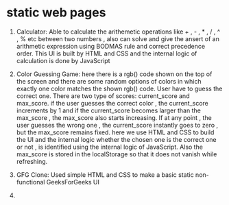# static web pages

1. Calculator: Able to calculate the arithemetic operations like + , - , * , / , ^ , % etc between two numbers , also can solve and give the ansert of an arithmetic expression using BODMAS rule and correct precedence
order. This UI is built by HTML and CSS and the internal logic of calculation is done by JavaScript

2. Color Guessing Game: here there is a rgb() code shown on the top of the screen and there are some random options of colors in which exactly one color matches the shown rgb() code. User have to guess the correct one. There are two type of scores: current_score and max_score. if the user guesses the correct color , the current_score increments by 1 and if the current_score becomes larger than the max_score , the max_score also starts increasing. If at any point , the user guesses the wrong one , the current_score instantly goes to zero , but the max_score remains fixed.
   here we use HTML and CSS to build the UI and the internal logic whether the chosen one is the correct one or not , is identified using the internal logic of JavaScript. Also the max_score is stored in the localStorage so that it does not vanish while refreshing.

3. GFG Clone: Used simple HTML and CSS to make a basic static non-functional GeeksForGeeks UI
4. 
